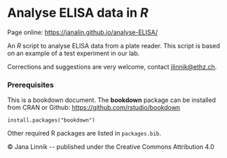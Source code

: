 # Analyse ELISA data in _R_

Page online: <a href="https://janalin.github.io/analyse-ELISA/">https://janalin.github.io/analyse-ELISA/</a>

An _R_ script to analyse ELISA data from a plate reader. 
This script is based on an example of a test experiment in our lab. 

Corrections and suggestions are very welcome, contact <a href="mailto:jlinnik@ethz.ch">jlinnik@ethz.ch</a>.

### Prerequisites
This is a bookdown document. The __bookdown__ package can be installed from CRAN or Github: <a href="https://github.com/rstudio/bookdown">https://github.com/rstudio/bookdown</a>
```
install.packages("bookdown")
```
Other required R packages are listed in `packages.bib`.

&copy; Jana Linnik -- published under the Creative Commons Attribution 4.0
